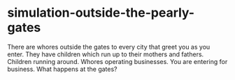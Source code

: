 # simulation-outside-the-pearly-gates
There are whores outside the gates to every city that greet you as you enter. They have children which run up to their mothers and fathers. Children running around. Whores operating businesses. You are entering for business. What happens at the gates?
